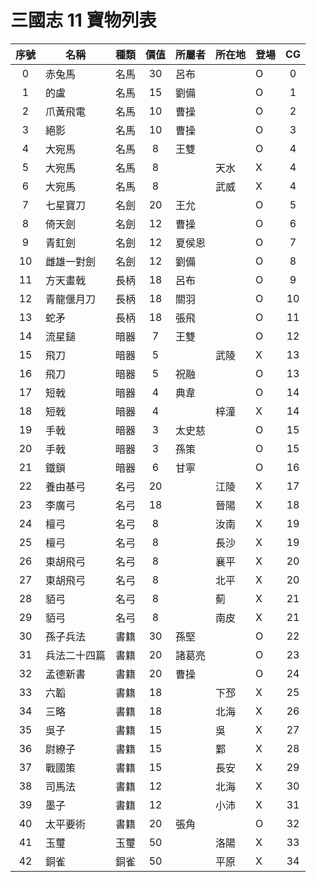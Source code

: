 # 三國志 11 寶物列表

|序號|名稱|種類|價值|所屬者|所在地|登場|CG|
|:-:|-|-|:-:|-|-|-|:-:|
| 0|赤兔馬|名馬|30|呂布||O|0|
| 1|的盧|名馬|15|劉備||O|1|
| 2|爪黃飛電|名馬|10|曹操||O|2|
| 3|絕影|名馬|10|曹操||O|3|
| 4|大宛馬|名馬|8|王雙||O|4|
| 5|大宛馬|名馬|8||天水|X|4|
| 6|大宛馬|名馬|8||武威|X|4|
| 7|七星寶刀|名劍|20|王允||O|5|
| 8|倚天劍|名劍|12|曹操||O|6|
| 9|青釭劍|名劍|12|夏侯恩||O|7|
|10|雌雄一對劍|名劍|12|劉備||O|8|
|11|方天畫戟|長柄|18|呂布||O|9|
|12|青龍偃月刀|長柄|18|關羽||O|10|
|13|蛇矛|長柄|18|張飛||O|11|
|14|流星鎚|暗器|7|王雙||O|12|
|15|飛刀|暗器|5||武陵|X|13|
|16|飛刀|暗器|5|祝融||O|13|
|17|短戟|暗器|4|典韋||O|14|
|18|短戟|暗器|4||梓潼|X|14|
|19|手戟|暗器|3|太史慈||O|15|
|20|手戟|暗器|3|孫策||O|15|
|21|鐵鎖|暗器|6|甘寧||O|16|
|22|養由基弓|名弓|20||江陵|X|17|
|23|李廣弓|名弓|18||晉陽|X|18|
|24|檀弓|名弓|8||汝南|X|19|
|25|檀弓|名弓|8||長沙|X|19|
|26|東胡飛弓|名弓|8||襄平|X|20|
|27|東胡飛弓|名弓|8||北平|X|20|
|28|貊弓|名弓|8||薊|X|21|
|29|貊弓|名弓|8||南皮|X|21|
|30|孫子兵法|書籍|30|孫堅||O|22|
|31|兵法二十四篇|書籍|20|諸葛亮||O|23|
|32|孟德新書|書籍|20|曹操||O|24|
|33|六韜|書籍|18||下邳|X|25|
|34|三略|書籍|18||北海|X|26|
|35|吳子|書籍|15||吳|X|27|
|36|尉繚子|書籍|15||鄴|X|28|
|37|戰國策|書籍|15||長安|X|29|
|38|司馬法|書籍|12||北海|X|30|
|39|墨子|書籍|12||小沛|X|31|
|40|太平要術|書籍|20|張角||O|32|
|41|玉璽|玉璽|50||洛陽|X|33|
|42|銅雀|銅雀|50||平原|X|34|

